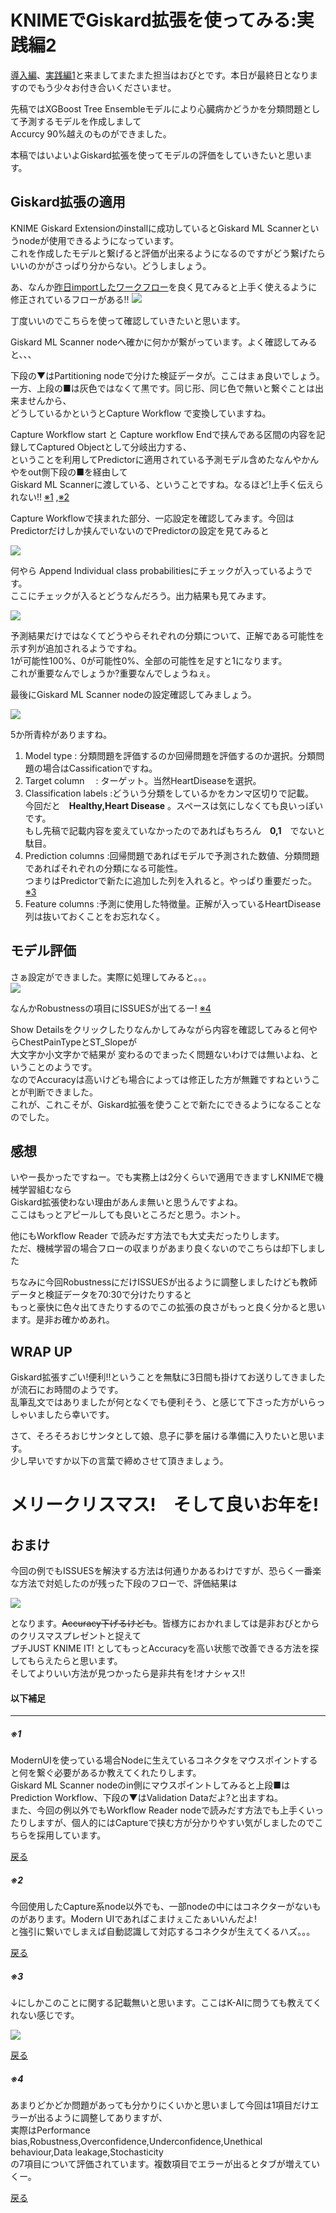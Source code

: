 
# KNIMEでGiskard拡張を使ってみる:実践編2

[導入編](1.md)、[実践編1](2.md)と来ましてまたまた担当はおびとです。本日が最終日となりますのでもう少々お付き合いくださいませ。  

先稿ではXGBoost Tree Ensembleモデルにより心臓病かどうかを分類問題として予測するモデルを作成しまして  
Accurcy 90%越えのものができました。  

本稿ではいよいよGiskard拡張を使ってモデルの評価をしていきたいと思います。    

## Giskard拡張の適用
KNIME Giskard Extensionのinstallに成功しているとGiskard ML Scannerというnodeが使用できるようになっています。  
これを作成したモデルと繋げると評価が出来るようになるのですがどう繋げたらいいのかがさっぱり分からない。どうしましょう。  

あ、なんか[昨日importしたワークフロー](https://hub.knime.com/s/JdP2MNsecFvmiNOs)を良く見てみると上手く使えるように修正されているフローがある!!
![](./images/6.png)

丁度いいのでこちらを使って確認していきたいと思います。

Giskard ML Scanner nodeへ確かに何かが繋がっています。よく確認してみると、、、  

下段の▼はPartitioning nodeで分けた検証データが。ここはまぁ良いでしょう。  
一方、上段の■は灰色ではなくて黒です。同じ形、同じ色で無いと繋ぐことは出来ませんから、  
どうしているかというとCapture Workflow で変換していますね。

Capture Workflow start と Capture workflow Endで挟んである区間の内容を記録してCaptured Objectとして分岐出力する、  
ということを利用してPredictorに適用されている予測モデル含めたなんやかんやをout側下段の■を経由して  
Giskard ML Scannerに渡している、ということですね。なるほど!上手く伝えられない!!  [※1](#1) ,[※2](#2)
<a id=a> </a>

Capture Workflowで挟まれた部分、一応設定を確認してみます。今回はPredictorだけしか挟んでいないのでPredictorの設定を見てみると

![](./images/7.png)

何やら Append Individual class probabilitiesにチェックが入っているようです。  
ここにチェックが入るとどうなんだろう。出力結果も見てみます。

![](./images/8.png)

予測結果だけではなくてどうやらそれぞれの分類について、正解である可能性を示す列が追加されるようですね。  
1が可能性100%、0が可能性0%、全部の可能性を足すと1になります。  
これが重要なんでしょうか?重要なんでしょうねぇ。

最後にGiskard ML Scanner nodeの設定確認してみましょう。

![](./images/9.png)
  
5か所青枠がありますね。
<a id=b> </a>
1. Model type	            : 分類問題を評価するのか回帰問題を評価するのか選択。分類問題の場合はCassificationですね。
2. Target column　	      : ターゲット。当然HeartDiseaseを選択。  
3. Classification labels	:どういう分類をしているかをカンマ区切りで記載。  
     今回だと　**Healthy,Heart Disease** 。スペースは気にしなくても良いっぽいです。  
     もし先稿で記載内容を変えていなかったのであればもちろん　**0,1**　でないと駄目。
5. Prediction columns	    :回帰問題であればモデルで予測された数値、分類問題であればそれぞれの分類になる可能性。  
     つまりはPredictorで新たに追加した列を入れると。やっぱり重要だった。 [※3](#3)
6. Feature columns        :予測に使用した特徴量。正解が入っているHeartDisease列は抜いておくことをお忘れなく。

## モデル評価

さぁ設定ができました。実際に処理してみると。。。  
![](./images/10.png)

なんかRobustnessの項目にISSUESが出てるー!  [※4](#4)  


<a id=c> </a>
Show Detailsをクリックしたりなんかしてみながら内容を確認してみると何やらChestPainTypeとST_Slopeが  
大文字か小文字かで結果が  変わるのでまったく問題ないわけでは無いよね、ということのようです。  
なのでAccuracyは高いけども場合によっては修正した方が無難ですねということが判断できました。  
これが、これこそが、Giskard拡張を使うことで新たにできるようになることなのでした。


## 感想

いやー長かったですねー。でも実務上は2分くらいで適用できますしKNIMEで機械学習組むなら  
Giskard拡張使わない理由があんま無いと思うんですよね。  
ここはもっとアピールしても良いところだと思う。ホント。


他にもWorkflow Reader で読みだす方法でも大丈夫だったりします。  
ただ、機械学習の場合フローの収まりがあまり良くないのでこちらは却下しました


ちなみに今回RobustnessにだけISSUESが出るように調整しましたけども教師データと検証データを70:30で分けたりすると  
もっと豪快に色々出てきたりするのでこの拡張の良さがもっと良く分かると思います。是非お確かめあれ。



## WRAP UP

Giskard拡張すごい!便利!!ということを無駄に3日間も掛けてお送りしてきましたが流石にお時間のようです。  
乱筆乱文ではありましたが何となくでも便利そう、と感じて下さった方がいらっしゃいましたら幸いです。  

さて、そろそろおじサンタとして娘、息子に夢を届ける準備に入りたいと思います。  
少し早いですか以下の言葉で締めさせて頂きましょう。

# メリークリスマス!　そして良いお年を!

## おまけ

今回の例でもISSUESを解決する方法は何通りかあるわけですが、恐らく一番楽な方法で対処したのが残った下段のフローで、評価結果は

![](./images/11.png)

となります。~~Accuracy下げるけども~~。皆様方におかれましては是非おびとからのクリスマスプレゼントと捉えて  
プチJUST KNIME IT! としてもっとAccuracyを高い状態で改善できる方法を探してもらえたらと思います。  
そしてよりいい方法が見つかったら是非共有を!オナシャス!!



#### 以下補足


---

<h5 id=1>※1</h5>

ModernUIを使っている場合Nodeに生えているコネクタをマウスポイントすると何を繋ぐ必要があるか教えてくれたりします。  
Giskard ML Scanner nodeのin側にマウスポイントしてみると上段■はPrediction Workflow、下段の▼はValidation Dataだよ?と出ますね。  
また、今回の例以外でもWorkflow Reader nodeで読みだす方法でも上手くいったりしますが、個人的にはCaptureで挟む方が分かりやすい気がしましたのでこちらを採用しています。

[戻る](#a)

<h5 id=2>※2</h5>

今回使用したCapture系node以外でも、一部nodeの中にはコネクターがないものがあります。Modern UIであればこまけぇこたぁいいんだよ!  
と強引に繋いでしまえば自動認識して対応するコネクタが生えてくるハズ。。。  

[戻る](#a)


<h5 id=3>※3</h5>

↓にしかこのことに関する記載無いと思います。ここはK-AIに問うても教えてくれない感じです。

![](./images/12.png)  

[戻る](#b)

<h5 id=4>※4</h5>

あまりどかどか問題があっても分かりにくいかと思いまして今回は1項目だけエラーが出るように調整してありますが、  
実際はPerformance bias,Robustness,Overconfidence,Underconfidence,Unethical behaviour,Data leakage,Stochasticity  
の7項目について評価されています。複数項目でエラーが出るとタブが増えていくー。


[戻る](#c)


